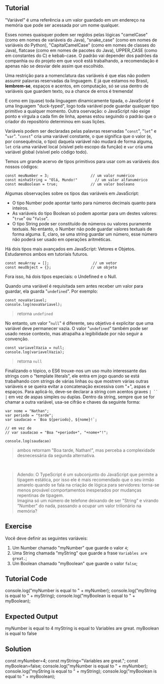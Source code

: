 Tutorial
--------

"Variável" é uma referência a um valor guardado em um endereço na memória que pode ser acessada por um nome qualquer.

Esses nomes quaisquer podem ser regidos pelas lógicas "camelCase" (como em nomes de variáveis do Java), "snake_case" (como em nomes de variáveis do Python), "CapitalCamelCase" (como em nomes de classes do Java), flatcase (como em nomes de pacotes do Java), UPPER_CASE (como em constantes do C) e kebab-case. O padrão vai depender dos padrões da companhia ou do projeto em que você está trabalhando, a recomendação é apenas não se desviar dele assim que escolhido.

Uma restrição para a nomenclatura das variáveis é que elas não podem assumir palavras reservadas da linguagem. E já que estamos no Brasil, **lembrem-se**, espaços e acentos, em computação, só se usa dentro de variáveis que guardem texto, ou a chance de erros é tremenda!

E como em (quase) toda linguagem dinamicamente tipada, o JavaScript é uma linguagem "duck-typed", logo toda variável pode guardar qualquer tipo primitivo a qualquer momento. Outra oservação: o JavaScript não exige ponto e vírgula a cada fim de linha, apenas estou seguindo o padrão que o criador do repositório determinou em suas lições.

Variáveis podem ser declaradas pelas palavras reservadas "`const`", "`let`" e "`var`". "`const`" cria uma variável constante, o que significa que o valor (e, por consequência, o tipo) daquela variável não mudará de forma alguma, `let` cria uma variável local (visível pelo escopo da função) e `var` cria uma variável global (visível pelo código todo).

Temos um grande acervo de tipos primitivos para usar com as variáveis dos nossos códigos:

    const meuNumber = 3;                   // um valor numérico
    const minhaString = "Olá, Mundo!"        // um valor alfanumérico
    const meuBoolean = true;               // um valor booleano

Algumas observações sobre os tipos das variáveis em JavaScript:

* O tipo Number pode apontar tanto para números decimais quanto para inteiros. 
* As variáveis do tipo Boolean só podem apontar para um destes valores: "`true`" ou "`false`".
* O tipo String pode ser constituído de números ou valores puramente textuais. No entanto, o Number não pode guardar valores textuais de forma alguma. E, claro, se uma string guardar um número, esse número não poderá ser usado em operações aritméticas.

Há dois tipos mais avançados em JavaScript: Vetores e Objetos. Estudaremos ambos em tutoriais futuros.

    const meuArray = [];                    // um vetor
    const meuObject = {};                  // um objeto

Fora isso, há dois tipos especiais: o Undefined e o Null.

Quando uma variável é requisitada sem antes receber um valor para guardar, ela guarda "`undefined`". Por exemplo:

    const novaVariavel;
    console.log(novaVariavel);
>retorna `undefined`

No entanto, um valor "`null`" é diferente, seu objetivo é explicitar que uma variável deve permanecer vazia. O valor "`undefined`" também pode ser usado nesse contexto, mas atrapalha a legibilidade por não seguir a convenção.

    const variavelVazia = null;
    console.log(variavelVazia);


>retorna `null`

Finalizando o tópico, o ES6 trouxe-nos um uso muito interessante das strings com o "template literals", ele entra em jogo quando se está trabalhando com strings de várias linhas ou que mostrem várias outras variáveis e se queira evitar a concatenação excessiva com "+", aspas e espaços.
Para aplicá-lo, deve-se declarar a string com acentos graves ```| `` |``` em vez de aspas simples ou duplas. Dentro da string, sempre que se for chamar a outra variável, usa-se cifrão e chaves da seguinte forma:

    var nome = "Nathan";
    var periodo = "tarde";
    var saudacao = `Boa ${periodo}, ${nome}!`;

    // em vez de
    // var saudacao = "Boa "+periodo+", "+nome+"!";

    console.log(saudacao)
>ambos retornam "Boa tarde, Nathan!", mas perceba a complexidade desnecessária da segunda alternativa.

<br>

> Adendo: O TypeScript é um subconjunto do JavaScript que permite a tipagem estática, por isso ele é mais recomendado que o seu irmão amarelo quando se fala na criação de lógica para servidores: torna-se menos provável comportamentos inesperados por mudanças repentinas de tipagem.
<br>Imagina só um número de telefone deixando de ser "String" e virando "Number" do nada, passando a ocupar um valor trilionário na memória?

Exercise
--------

Você deve definir as seguintes variáveis:

1. Um Number chamado "myNumber" que guarde o valor `4`;
2. Uma String chamada "myString" que guarde a frase `Variables are great.`;
3. Um Boolean chamado "myBoolean" que guarde o valor `false`;

Tutorial Code
-------------

console.log("myNumber is equal to " + myNumber);
console.log("myString is equal to " + myString);
console.log("myBoolean is equal to " + myBoolean);

Expected Output
---------------

myNumber is equal to 4
myString is equal to Variables are great.
myBoolean is equal to false

Solution
--------
const myNumber=4;
const myString="Variables are great.";
const myBoolean=false;
console.log("myNumber is equal to " + myNumber);
console.log("myString is equal to " + myString);
console.log("myBoolean is equal to " + myBoolean);
